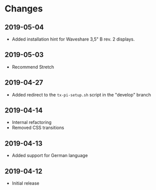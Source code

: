 # Changes

## 2019-05-04
* Added installation hint for Waveshare 3,5" B rev. 2 displays.

## 2019-05-03
* Recommend Stretch

## 2019-04-27
* Added redirect to the ``tx-pi-setup.sh`` script in the "develop" branch

## 2019-04-14
* Internal refactoring
* Removed CSS transitions

## 2019-04-13
* Added support for German language

## 2019-04-12
* Initial release
